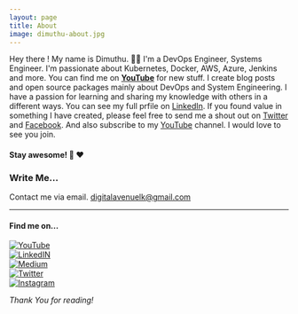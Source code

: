 ```yaml
---
layout: page
title: About
image: dimuthu-about.jpg
---
```


Hey there ! 
My name is Dimuthu. 👋🤓
I'm a DevOps Engineer, Systems Engineer. I'm passionate about Kubernetes, Docker, AWS, Azure, Jenkins and more. You can find me on **<a href="https://www.youtube.com/channel/UCovlVsoRVItner26ZJPBjmQ" target="_blank">YouTube</a>** for new stuff.
I create blog posts and open source packages mainly about DevOps and System Engineering. I have a passion for learning and sharing my knowledge with others in a different ways. You can see my full prfile on <a href="https://www.linkedin.com/in/dimuthu-daundasekara-2b002271/" target="_blank">LinkedIn</a>. If you found value in something I have created, please feel free to send me a shout out on <a href="https://twitter.com/dimuit86" target="_blank">Twitter</a> and <a href="https://www.facebook.com/dimuit86/" target="_blank">Facebook</a>. And also subscribe to my <a href="https://www.youtube.com/channel/UCovlVsoRVItner26ZJPBjmQ" target="_blank">YouTube</a> channel. I would love to see you join.
#### **Stay awesome!** :heartbeat: :heart:

### Write Me...

Contact me via email.
[digitalavenuelk@gmail.com](mailto:digitalavenuelk@gmail.com)

***

#### Find me on...
[![YouTube]({{site.baseurl}}/images/pages/soical-icons/youtube.png)](https://www.youtube.com/channel/UCovlVsoRVItner26ZJPBjmQ)  
[![LinkedIN]({{site.baseurl}}/images/pages/soical-icons/linkedin.png)](https://www.linkedin.com/in/dimuthu-daundasekara-2b002271)  
[![Medium]({{site.baseurl}}/images/pages/soical-icons/medium.png)](https://medium.com/@dimuit86)  
[![Twitter]({{site.baseurl}}/images/pages/soical-icons/twitter.png)](https://twitter.com/dimuit86)  
[![Instagram]({{site.baseurl}}/images/pages/soical-icons/instagram.png)](https://www.instagram.com/dimuit86)  

*Thank You for reading!*


